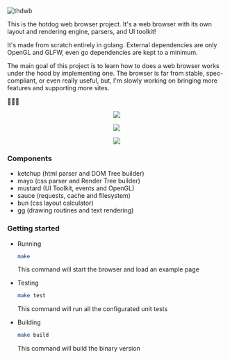 ![thdwb](https://raw.githubusercontent.com/danfragoso/thdwb/master/thdwb.png)

This is the hotdog web browser project. It's a web browser with its own layout and rendering engine, parsers, and UI toolkit!

It's made from scratch entirely in golang. External dependencies are only OpenGL and GLFW, even go dependencies are kept to a minimum.

The main goal of this project is to learn how to does a web browser works under the hood by implementing one. The browser is far from stable, spec-compliant, or even really useful, but, I'm slowly working on bringing more features and supporting more sites.

🌭🌭🌭

<p align="center">
  <img src="https://raw.githubusercontent.com/danfragoso/thdwb/master/scr_1.png"></img>
</p>

<p align="center">
  <img src="https://raw.githubusercontent.com/danfragoso/thdwb/master/scr_2.png"></img>
</p>

<p align="center">
  <img src="https://raw.githubusercontent.com/danfragoso/thdwb/master/scr_3.png"></img>
</p>

### Components
- ketchup (html parser and DOM Tree builder)
- mayo (css parser and Render Tree builder)
- mustard (UI Toolkit, events and OpenGL)
- sauce (requests, cache and filesystem)
- bun (css layout calculator)
- [gg](https://github.com/fogleman/gg) (drawing routines and text rendering)

### Getting started
- Running 

  ```sh
  make
  ```
  This command will start the browser and load an example page
  
- Testing

  ```sh
  make test
  ```
  This command will run all the configurated unit tests
  
- Building

  ```sh
  make build
  ```
  This command will build the binary version
